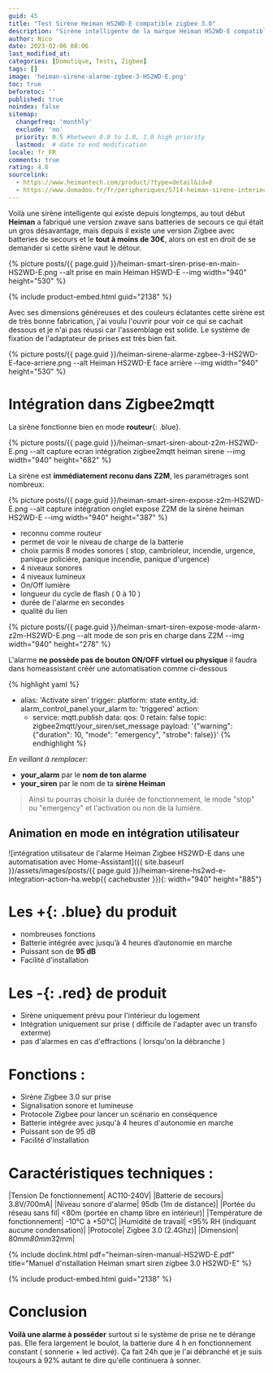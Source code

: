 ```yaml
---
guid: 45
title: "Test Sirène Heiman HS2WD-E compatible zigbee 3.0"
description: "Sirène intelligente de la marque Heiman HS2WD-E compatible zigbee 3.0, que vaut-elle ?"   
author: Nico
date: 2023-02-06 08:06
last_modified_at: 
categories: [Domotique, Tests, Zigbee]
tags: []
image: 'heiman-sirene-alarme-zgbee-3-HS2WD-E.png'
toc: true
beforetoc: ''
published: true
noindex: false
sitemap:
  changefreq: 'monthly'
  exclude: 'no'
  priority: 0.5 #between 0.0 to 1.0, 1.0 high priority
  lastmod:  # date to end modification
locale: fr_FR
comments: true
rating: 4.6 
sourcelink:
  - https://www.heimantech.com/product/?type=detail&id=8
  - https://www.domadoo.fr/fr/peripheriques/5714-heiman-sirene-interieure-intelligente-zigbee-30.html?domid=39
---
```


Voilà une sirène intelligente qui existe depuis longtemps, au tout début **Heiman** a fabriqué une version zwave sans batteries de secours ce qui était un gros désavantage, mais depuis il existe une version Zigbee avec batteries de secours et le **tout à moins de 30€**, alors on est en droit de se demander si cette sirène vaut le détour.

{% picture posts/{{ page.guid }}/heiman-smart-siren-prise-en-main-HS2WD-E.png --alt prise en main Heiman HSWD-E --img width="940" height="530" %}

{% include product-embed.html guid="2138" %}

Avec ses dimensions généreuses et des couleurs éclatantes cette sirène est de très bonne fabrication, j'ai voulu l'ouvrir pour voir ce qui se cachait dessous et je n'ai pas réussi car l'assemblage est solide. Le système de fixation de l'adaptateur de prises est très bien fait.

{% picture posts/{{ page.guid }}/heiman-sirene-alarme-zgbee-3-HS2WD-E-face-arriere.png --alt Heiman HS2WD-E face arrière --img width="940" height="530" %}

# Intégration dans Zigbee2mqtt

La sirène fonctionne bien en mode **routeur**{: .blue}.

{% picture posts/{{ page.guid }}/heiman-smart-siren-about-z2m-HS2WD-E.png --alt capture ecran intégration zigbee2mqtt heiman sirene --img width="940" height="682" %}

La sirène est **immédiatement reconu dans Z2M**, les paramétrages sont nombreux:

{% picture posts/{{ page.guid }}/heiman-smart-siren-expose-z2m-HS2WD-E.png --alt capture intégration onglet expose Z2M de la sirène heiman HS2WD-E --img width="940" height="387" %}

- reconnu comme routeur
- permet de voir le niveau de charge de la batterie
- choix parmis 8 modes sonores ( stop, cambrioleur, incendie, urgence, panique policière, panique incendie, panique d'urgence)
- 4 niveaux sonores
- 4 niveaux lumineux
- On/Off lumière
- longueur du cycle de flash ( 0 à 10 )
- durée de l'alarme en secondes
- qualité du lien

{% picture posts/{{ page.guid }}/heiman-smart-siren-expose-mode-alarm-z2m-HS2WD-E.png --alt mode de son pris en charge dans Z2M --img width="940" height="278" %}


L'alarme **ne possède pas de bouton ON/OFF virtuel ou physique** il faudra dans homeassistant créér une automatisation comme ci-dessous

{% highlight yaml %}
  - alias: 'Activate siren'
    trigger:
      platform: state
      entity_id: alarm_control_panel.your_alarm
      to: 'triggered'
    action:
    - service: mqtt.publish
      data:
        qos: 0
        retain: false
        topic: zigbee2mqtt/your_siren/set_message
        payload: '{"warning": {"duration": 10, "mode": "emergency", "strobe": false}}'
{% endhighlight %}

*En veillant à remplacer:*

- **your_alarm** par le **nom de ton alarme**
- **your_siren** par le nom de ta **sirène Heiman**

> Ainsi tu pourras choisir la durée de fonctionnement, le mode "stop" ou "emergency" et l'activation ou non de la lumière.

## Animation en mode en intégration utilisateur

![intégration utilisateur de l'alarme Heiman Zigbee HS2WD-E dans une automatisation avec Home-Assistant]({{ site.baseurl }}/assets/images/posts/{{ page.guid }}/heiman-sirene-hs2wd-e-integration-action-ha.webp{{ cachebuster }}){: width="940" height="885"}

# Les **+**{: .blue} du produit

- nombreuses fonctions
- Batterie intégrée avec jusqu’à 4 heures d’autonomie en marche
- Puissant son de **95 dB**
- Facilité d’installation

# Les **-**{: .red} de produit

- Sirène uniquement prévu pour l'intérieur du logement
- Intégration uniquement sur prise ( difficile de l'adapter avec un transfo exterme)
- pas d'alarmes en cas d'effractions ( lorsqu'on la débranche )

# Fonctions :

- Sirène Zigbee 3.0 sur prise
- Signalisation sonore et lumineuse
- Protocole Zigbee pour lancer un scénario en conséquence
- Batterie intégrée avec jusqu'à 4 heures d'autonomie en marche
- Puissant son de 95 dB
- Facilité d'installation 
 
# Caractéristiques techniques :

|Tension De fonctionnement| AC110-240V|
|Batterie de secours| 3.8V/700mA|
|Niveau sonore d'alarme| 95db (1m de distance)|
|Portée du réseau sans fil| <80m (portée en champ libre en intérieur)|
|Température de fonctionnement| -10°C à +50°C|
|Humidité de travail| <95% RH (indiquant aucune condensation)|
|Protocole| Zigbee 3.0 (2.4Ghz)|
|Dimension| 80mm*80mm*32mm|

{% include doclink.html pdf="heiman-siren-manual-HS2WD-E.pdf" title="Manuel d'nstallation Heiman smart siren zigbee 3.0 HS2WD-E" %}


{% include product-embed.html guid="2138" %}

# Conclusion

**Voilà une alarme à posséder** surtout si le système de prise ne te dérange pas. Elle fera largement le boulot, la batterie dure 4 h en fonctionnement constant ( sonnerie + led activé). Ça fait 24h que je l'ai débranché et je suis toujours à 92% autant te dire qu'elle continuera à sonner.
